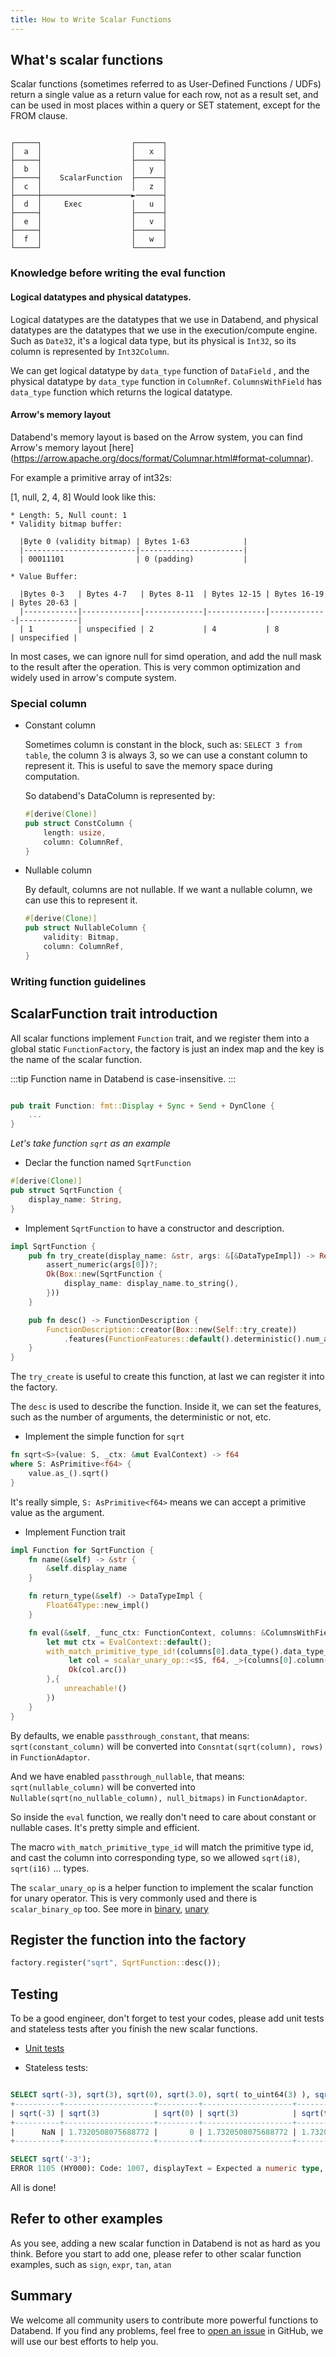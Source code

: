 ```yaml
---
title: How to Write Scalar Functions
---
```


## What's scalar functions

Scalar functions (sometimes referred to as User-Defined Functions / UDFs) return a single value as a return value for each row, not as a result set, and can be used in most places within a query or SET statement, except for the FROM clause.

```text title="One to One Mapping execution"

┌─────┐                    ┌──────┐
│  a  │                    │   x  │
├─────┤                    ├──────┤
│  b  │                    │   y  │
├─────┤    ScalarFunction  ├──────┤
│  c  │                    │   z  │
├─────┼────────────────────►──────┤
│  d  │     Exec           │   u  │
├─────┤                    ├──────┤
│  e  │                    │   v  │
├─────┤                    ├──────┤
│  f  │                    │   w  │
└─────┘                    └──────┘
```


### Knowledge before writing the eval function

#### Logical datatypes and physical datatypes.

Logical datatypes are the datatypes that we use in Databend, and physical datatypes are the datatypes that we use in the execution/compute engine.
Such as `Date32`, it's a logical data type, but its physical is `Int32`, so its column is represented by `Int32Column`.

We can get logical datatype by `data_type` function of `DataField` , and the physical datatype by `data_type` function in `ColumnRef`.
`ColumnsWithField` has `data_type` function which returns the logical datatype.

#### Arrow's memory layout

Databend's memory layout is based on the Arrow system, you can find Arrow's memory layout [here] (https://arrow.apache.org/docs/format/Columnar.html#format-columnar).

For example a primitive array of int32s:

[1, null, 2, 4, 8]
Would look like this:


```text
* Length: 5, Null count: 1
* Validity bitmap buffer:

  |Byte 0 (validity bitmap) | Bytes 1-63            |
  |-------------------------|-----------------------|
  | 00011101                | 0 (padding)           |

* Value Buffer:

  |Bytes 0-3   | Bytes 4-7   | Bytes 8-11  | Bytes 12-15 | Bytes 16-19 | Bytes 20-63 |
  |------------|-------------|-------------|-------------|-------------|-------------|
  | 1          | unspecified | 2           | 4           | 8           | unspecified |

```

In most cases, we can ignore null for simd operation, and add the null mask to the result after the operation.
This is very common optimization and widely used in arrow's compute system.

### Special column

-  Constant column

    Sometimes column is constant in the block, such as: `SELECT 3 from table`, the column 3 is always 3, so we can use a constant column to represent it. This is useful to save the memory space during computation.

    So databend's DataColumn is represented by:

    ```rust
    #[derive(Clone)]
    pub struct ConstColumn {
        length: usize,
        column: ColumnRef,
    }
    ```
- Nullable column

    By default, columns are not nullable. If we want a nullable column, we can use this to represent it.

    ```rust
    #[derive(Clone)]
    pub struct NullableColumn {
        validity: Bitmap,
        column: ColumnRef,
    }
    ```

### Writing function guidelines

## ScalarFunction trait introduction

All scalar functions implement `Function` trait, and we register them into a global static `FunctionFactory`, the factory is just an index map and the key is the name of the scalar function.

:::tip
    Function name in Databend is case-insensitive.
:::

``` rust

pub trait Function: fmt::Display + Sync + Send + DynClone {
    ...
}
```

 *Let's take function `sqrt` as an example*

- Declar the function named `SqrtFunction`
``` rust
#[derive(Clone)]
pub struct SqrtFunction {
    display_name: String,
}
```

- Implement `SqrtFunction` to have a constructor and description.

```rust
impl SqrtFunction {
    pub fn try_create(display_name: &str, args: &[&DataTypeImpl]) -> Result<Box<dyn Function>> {
        assert_numeric(args[0])?;
        Ok(Box::new(SqrtFunction {
            display_name: display_name.to_string(),
        }))
    }

    pub fn desc() -> FunctionDescription {
        FunctionDescription::creator(Box::new(Self::try_create))
            .features(FunctionFeatures::default().deterministic().num_arguments(1))
    }
}
```

The `try_create` is useful to create this function, at last we can register it into the factory.

The `desc` is used to describe the function. Inside it, we can set the features, such as the number of arguments, the deterministic or not, etc.

- Implement the simple function for `sqrt`

```rust
fn sqrt<S>(value: S, _ctx: &mut EvalContext) -> f64
where S: AsPrimitive<f64> {
    value.as_().sqrt()
}
```

It's really simple, `S: AsPrimitive<f64>` means we can accept a primitive value as the argument.

- Implement Function trait

```rust
impl Function for SqrtFunction {
    fn name(&self) -> &str {
        &self.display_name
    }

    fn return_type(&self) -> DataTypeImpl {
        Float64Type::new_impl()
    }

    fn eval(&self, _func_ctx: FunctionContext, columns: &ColumnsWithField, _input_rows: usize) -> Result<ColumnRef> {
        let mut ctx = EvalContext::default();
        with_match_primitive_type_id!(columns[0].data_type().data_type_id(), |$S| {
             let col = scalar_unary_op::<$S, f64, _>(columns[0].column(), sqrt::<$S>, &mut ctx)?;
             Ok(col.arc())
        },{
            unreachable!()
        })
    }
}
```

By defaults, we enable `passthrough_constant`, that means: `sqrt(constant_column)`  will be converted into `Consntat(sqrt(column), rows)` in `FunctionAdaptor`.

And we have enabled `passthrough_nullable`, that means: `sqrt(nullable_column)`  will be converted into `Nullable(sqrt(no_nullable_column), null_bitmaps)` in `FunctionAdaptor`.

So inside the `eval` function, we really don't need to care about constant or nullable cases. It's pretty simple and efficient.


The macro `with_match_primitive_type_id` will match the primitive type id, and cast the column into corresponding type, so we allowed `sqrt(i8)`, `sqrt(i16)` ... types.

The `scalar_unary_op` is a helper function to implement the scalar function for unary operator.
This is very commonly used and there is `scalar_binary_op` too. See more in [binary](https://github.com/datafuselabs/databend/blob/e7edeea2e3ae5fb1f8408903df10b1b641b57652/common/functions/src/scalars/expressions/binary.rs), [unary](https://github.com/datafuselabs/databend/blob/e7edeea2e3ae5fb1f8408903df10b1b641b57652/common/functions/src/scalars/expressions/unary.rs)


## Register the function into the factory

```rust
factory.register("sqrt", SqrtFunction::desc());
```


## Testing
To be a good engineer, don't forget to test your codes, please add unit tests and stateless tests after you finish the new scalar functions.

- [Unit tests](https://github.com/datafuselabs/databend/blob/034e1cd95c1376341b9421c08f8eb38b40fc5dda/common/functions/tests/it/scalars/maths/sqrt.rs)

- Stateless tests:

```sql

SELECT sqrt(-3), sqrt(3), sqrt(0), sqrt(3.0), sqrt( to_uint64(3) ), sqrt(null) ;
+----------+--------------------+---------+--------------------+--------------------+------------+
| sqrt(-3) | sqrt(3)            | sqrt(0) | sqrt(3)            | sqrt(to_uint64(3)) | sqrt(NULL) |
+----------+--------------------+---------+--------------------+--------------------+------------+
|      NaN | 1.7320508075688772 |       0 | 1.7320508075688772 | 1.7320508075688772 |       NULL |
+----------+--------------------+---------+--------------------+--------------------+------------+

SELECT sqrt('-3');
ERROR 1105 (HY000): Code: 1007, displayText = Expected a numeric type, but got String (while in SELECT before projection).
```

All is done!


## Refer to other examples
As you see, adding a new scalar function in Databend is not as hard as you think.
Before you start to add one, please refer to other scalar function examples, such as `sign`, `expr`, `tan`, `atan`

## Summary
We welcome all community users to contribute more powerful functions to Databend. If you find any problems, feel free to [open an issue](https://github.com/datafuselabs/databend/issues) in GitHub, we will use our best efforts to help you.
